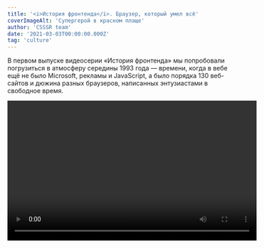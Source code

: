 ```yaml
---
title: '<i>История фронтенда</i>. Браузер, который умел всё'
coverImageAlt: 'Супергерой в красном плаще'
author: 'CSSSR team'
date: '2021-03-03T00:00:00.000Z'
tag: 'culture'
---
```


<Subtitle>В первом выпуске видеосерии «История фронтенда» мы попробовали погрузиться в атмосферу середины 1993 года — времени, когда в вебе ещё не было Microsoft, рекламы и JavaScript, а было порядка 130 веб-сайтов и дюжина разных браузеров, написанных энтузиастами в свободное время.</Subtitle>

<Video width="560" height="315">
    <iframe
        width="100%"
        height="100%"
        src="https://www.youtube.com/embed/7nrDctGYOIk"
        frameborder="0"
        allow="accelerometer clipboard-write; encrypted-media; gyroscope; picture-in-picture"
        allowfullscreen
    />
</Video>
<Caption size='l'>
    Этот пост — статья-компаньон к видеоролику об истории фронтенд-разработки. Если вы его ещё не смотрели, сделайте это <a href="https://www.youtube.com/watch?v=7nrDctGYOIk" target="_blank">сейчас</a>.
</Caption>

---

**М**ы выяснили, что некоторые из вещей, которые кажутся нам куда более поздним изобретением (например, таблицы стилей, встроенный в HTML-страницу JavaScript-код, вкладки, отображение PDF и многое другое), в начале 90-х не только обсуждались, но и были реализованы на практике. Мало того, оказалось, что рядом с корявым юным вебом процветал мир «офлайн-гипермедиа». И царил в нём HyperCard — система, где можно было создавать нечто вроде media-rich веб-сайтов, со сложнейшими встроенными скриптами и анимацией… только вот доступных лишь с местного носителя. Именно HyperCard вдохновил вундеркинда по имени Пэй-Юань Вэй создать такой же могучий гипермедиа-браузер со скриптами, только в Интернете. Но тут ошеломляющий успех браузера Mosaic похоронил всех конкурентов — и история веба пошла своим путём, снова вернувшись к подобным технологиям лишь в следующие 10 лет.

**Мы поподробнее расскажем о некоторых вопросах, затронутых в ролике, — а заодно приведём цитаты из источников и ссылки на интересные материалы.**

## Реконструкция двух первых браузеров: LMB и WWW

Внимательный зритель, возможно, обратил внимание на качественную эмуляцию в видео двух первых браузеров, разработанных в ЦЕРН — графического WorldWideWeb (позже его переименовали в Nexus, по понятным причинам) и текстового Line Mode Browser. Зачастую программы из того времени не то что сложно сэмулировать — их вообще уже не найти!

<Video width="560" height="315">
    <iframe
        width="100%"
        height="100%"
        src="https://www.youtube.com/embed/3c3Rt6QbHDw?start=5"
        frameborder="0"
        allow="accelerometer clipboard-write; encrypted-media; gyroscope; picture-in-picture"
        allowfullscreen
    />
</Video>
<Caption size='s'>
    Для сравнения — вот запись настоящего WorldWideWeb на «живом» NeXT Cube.
</Caption>

Это погружение в историю стало возможным благодаря проекту WorldWideWeb Rebuild Project, организованного в честь тридцатилетия первого браузера (а вместе с ним и Веба). В 2019 году <a href="https://worldwideweb.cern.ch/colophon/" target="_blank">десяток волонтёров-«хакеров»</a> (в классическом смысле) со всего мира съехались в Швейцарию, где за пять дней штурмовки и прототипирования воссоздали эти браузеры с помощью JavaScript и React — а вдобавок сопроводили их наглядной исторической справкой и другими плюшками (вроде <a href="https://worldwideweb.cern.ch/timeline/" target="_blank">анимированной инфографики</a>: на ней видно, как несколько технологических направлений пересеклись в 1990 году в той самой судьбоносной точке).

На сайтах двух подпроектов можно прочитать про <a href="https://worldwideweb.cern.ch/code/" target="_blank">приключения команды с исходниками</a> (спойлер: единственный сохранившийся образец не удалось скомпилировать), узнать, как они воссоздали <a href="https://worldwideweb.cern.ch/typography/" target="_blank">«пиксельную» Гельветику</a> в векторе и как реализовали <a href="https://line-mode.cern.ch/makingof/" target="_blank">посимвольный вывод</a> старого терминала (с помощью чёрного «занавеса», который приоткрывается по квадратику).

А здесь можно прочитать <a href="https://adactio.com/articles/15975" target="_blank">расшифровку доклада</a> этой рабочей группы, где они рассказывают об историческом контексте своего проекта и о трудностях, которые им пришлось преодолеть, а также осмысляют историю Веба.

## NeXT умер, но дело его живёт

Заслуживает внимания и сама машина, на которой Тиму Бернерсу-Ли удалось так быстро и сравнительно легко разработать свой браузер. Он сам это не раз отмечает — мол, именно благодаря простой и удобной экосистеме NeXTSTEP он смог быстро реализовать свою идею, не тратя драгоценное время на написание собственного интерфейса или текстового движка

<Quote
    type='black'
    author="Тим Бернерс-Ли"
    linkText="Записка о браузере WorldWideWeb"
    linkHref="https://www.w3.org/People/Berners-Lee/WorldWideWeb.html"
>
  Я написал программу на компьютере NeXT. Это дало мне преимущество в виде замечательных инструментов — классная была среда в целом. По сути, я мог за пару месяцев сделать то, что пришлось бы делать около года на других платформах, потому что на NeXT многое уже было сделано за меня. Там был конструктор приложений, где можно было делать меню быстрее, чем ты их придумываешь. Были все компоненты, чтобы сделать WYSIWYG («что вижу, то и будет», то есть прямое редактирование текста на экране, как он будет печататься или выводиться) текстовый процессор. Мне оставалось лишь добавить гипертекст (добавив подкласс объекта Text)
</Quote>

Инструменты, о которых говорит Бернерс-Ли — это NeXTSTEP, программный комплекс, поставлявшийся вместе с компьютером NeXT. В него входила не только операционная система (имевшая собственное название, Mach) и приложения вроде часов, почтового клиента и органайзера, но и полный комплекс средств разработки ПО. Задумка была в том, что владелец компьютера NeXT мог разработать на нём абсолютно любые приложения для того же NeXT (об этом прямо сказано во вступлении к <a href="http://vtda.org/docs/computing/NeXT/NeXT%200.9-1.0%20Release%20Description.pdf" target="_blank">Release Notes</a> к версии 0.9–1.0 системы).

Для этого, кроме языка Objective-C, в NeXTSTEP были встроены разнообразные «киты»: например, конструктор интерфейса и модуль текстового процессора с редактором стилей и WYSIWYG-редактированием.

<Video width="560" height="315">
    <iframe
        width="100%"
        height="100%"
        src="https://www.youtube.com/embed/J36lUowZn8A?start=36"
        frameborder="0"
        allow="accelerometer clipboard-write; encrypted-media; gyroscope; picture-in-picture"
        allowfullscreen
    />
</Video>
<Caption size='s'>
    Стив Джобс задвигает речь про всесильность своего компьютера для телезрителей (в которой мудро не упоминает ни одно из его реальных преимуществ). Фигурирует скрипач.
</Caption>

Так как идеологом всей этой системы был Стив Джобс, её наработки никуда не пропали: наоборот, её ноги до сих пор торчат из самых последних версий macOS.

Например, самый базовый класс для создания текста в macOS до сих пор <a href="https://developer.apple.com/documentation/appkit/nstext" target="_blank">называется NSText</a> (так же назывался стилевой движок, использованный Бернерсом-Ли). А входит он… правильно, в класс <a href="https://developer.apple.com/documentation/appkit/nsview" target="_blank">NSView</a>. И так далее — приставку NS довольно часто можно обнаружить в документации для разработки под Mac. И преемственность не только внешняя: так, <a href="https://developer.apple.com/library/archive/documentation/TextFonts/Conceptual/CocoaTextArchitecture/Introduction/Introduction.html" target="_blank">Cocoa text system</a>, система работы с текстом macOS, <a href="https://en.wikipedia.org/wiki/Cocoa_text_system" target="_blank">произошла</a> напрямую от NSText (посредством <a href="https://en.wikipedia.org/wiki/OpenStep" target="_blank">OpenStep</a> — официальной адаптации NeXTSTEP к другим платформам, которая в итоге сама <a href="https://en.wikipedia.org/wiki/Rhapsody_(operating_system)" target="_blank">легла в основу</a> Mac OS X).

<Video width="560" height="315">
    <iframe
        width="100%"
        height="100%"
        src="https://www.youtube.com/embed/0sOyuiPtlok"
        frameborder="0"
        allow="accelerometer clipboard-write; encrypted-media; gyroscope; picture-in-picture"
        allowfullscreen
    />
</Video>

А вот подробное видеосравнение интерфейса и возможностей NeXTSTEP с современным macOS. Тут уже лес торчащих ног застилает горизонт: от <a href="https://upload.wikimedia.org/wikipedia/en/1/1d/NeXTSTEP_desktop.png" target="_blank">стандартных менюшек и «док-панели»</a> до встроенных в систему шахмат и словаря. В современном macOS даже <a href="https://www.youtube.com/watch?t=394&v=0sOyuiPtlok&feature=youtu.be&ab_channel=ComputerClan" target="_blank">сохранилась одна gif-анимация</a> из NeXTSTEP!

**Да, а ещё на машинах NeXT разработали Doom и Quake.**

<Img
    src='/images/dont-resize/ru/frontend-history-the-browser-that-could-do-everything/obama/all.gif'
    alt='Барак Обама дропает микрофон'
    withOutProcessing
    align='left'
>

## Многообраузие–1993: почему ЦЕРН не участвовал?

Что имел в виду Кайю, когда говорил про эту эпоху «Мы хотели от браузеров большего»? Если процитировать точнее, то он <a href="https://www.youtube.com/watch?t=283&v=x2GylLq59rI&feature=youtu.be&ab_channel=ChuckSeverance" target="_blank">выразился так</a>:

<Quote
    type='black'
>
  ...Вот так же и с Mosaic. Он был довольно дрянной —  но его легче было установить. И он сразу обошёл то, что мы пытались сделать, — он просто нас на корню убил в части браузеров! Потому что мы пытались сделать более сложные вещи с браузером, чем Mosaic. Вот вам пример, что порой лучшее решение задавливают — или оно появляется гораздо позже, потому что лёгкое решение… Ну, оно как вирус, растёт быстрее всех.
</Quote>

Звучит немного непонятно: кто такие «мы» и что эти «мы» пытались сделать?

<Img imageName='photo_1' alt='Фотография Бернерса-Ли и Кайю' align='left'/>

Ведь Бернерса-Ли и Кайю нет среди создателей тогдашних популярных графических браузеров. Да, Кайю в какой-то момент написал первый простенький браузер для Macintosh (Samba), но в остальном был скорее менеджером, опытным ЦЕРНовским бюрократом, улаживающим дела; а браузер Бернерса-Ли для NeXT (Nexus) так никуда и не портировали.

То есть, если читать краткую версию истории Веба, всё выглядит так: изобретатели предложили стандарт, выложили базовый фреймворк, сделали Веб общественным достоянием (кстати, как раз в результате многомесячного бодания Кайю с юридическим отделом ЦЕРН) — а потом умыли руки и уступили сцену молодым.

На самом деле у Бернерса-Ли было крайне чёткое и масштабное видение Веба как проекта — и очень сильные мнения по поводу того, какими должны быть веб-сайты, серверы и браузеры. Он крайне хотел «рулить» развитием Веба и пытался это делать.

Но увы, размер его команды никогда не превышал 3-4 человек: сам Тим, Кайю и по одному практиканту у каждого (именно таким студентом был Жан-Франсуа Грофф, который упоминался в видео, — он написал библиотеки libwww, на которых были построены почти все ранние браузеры). У них просто не было людей, времени и денег на разработку сложных продуктов. Да, ЦЕРН обладал уникальным интернет-оборудованием (он был центром первого в Европе <a href="https://cerncourier.com/a/gigabits-the-grid-and-the-guinness-book-of-records/" target="_blank">мегабитного</a> бэкбона, первым установил мегабитную связь с США, а в 1991 году пропускал через себя <a href="https://information-technology.web.cern.ch/sites/information-technology.web.cern.ch/files/02_The%20role%20of%20CERN%20is%20the%20Internet-v6-Timing%2010-Museum.pptx" target="_blank">80% мирового интернет-трафика</a>) — но Веб оставался личным проектом Бернерса-Ли (как бы побочным продуктом его деятельности по улучшению интранета ЦЕРН и созданию удобной адресной книги для сотрудников).

<Video width="560" height="315">
    <iframe
        width="100%"
        height="100%"
        src="https://www.youtube.com/embed/sBkY5NG3tck"
        frameborder="0"
        allow="accelerometer clipboard-write; encrypted-media; gyroscope; picture-in-picture"
        allowfullscreen
    />
</Video>
<Caption size='s'>
    В этом видео Жан-Франсуа Грофф рассказывает, как встроил в рабочий церновский NeXT «хак», который открыл доступ гостевым пользователям по телнету: так они могли впервые запустить браузер и скачать свой (специалисты по безопасности пробивают лоб рукой).
</Caption>

<Video width="560" height="315">
    <iframe
        width="100%"
        height="100%"
        src="https://www.youtube.com/embed/rKaAVobE-3k?start=1562"
        frameborder="0"
        allow="accelerometer clipboard-write; encrypted-media; gyroscope; picture-in-picture"
        allowfullscreen
    />
</Video>
<Caption size='s'>
    А в этом <a href="https://www.youtube.com/watch?t=1561&v=rKaAVobE-3k&feature=youtu.be&ab_channel=ComputerHistoryMuseum" target="_blank">полуторачасовом интервью</a> Музею компьютерных технологий  Жан-Франсуа Грофф вспоминает об инструментах, которые тогда использовал, и вообще о своей жизни в ЦЕРНе. Например: «У меня тогда вся жизнь была в emacs, такой текстовый редактор, который мог всё, только разве что кофе не варил». А ещё он ночами работал, а днём катался на лыжах! Полную расшифровку видео см. <a href="https://computerhistory.org/wp-content/uploads/2016/08/CHM-Oral-History-Groff-102702210-05-01.pdf" target="_blank">здесь</a>.
</Caption>

Поэтому Бернерс-Ли тратил всё своё время и силы, пытаясь повлиять на тех, кто мог «раскрутить» Веб и стать его первыми «звёздами». —  Так, в 1992 году он выторговал у начальства командировку в США и объехал там всех людей, которые разрабатывали тогда браузеры (про его полный надежд визит к Пэй-Юань Вэю см. ниже).
Но большинство тогдашних веб-разработчиков так и остались «любителями».
Конечно, в отличие от одержимого Бернерса-Ли, им трудно было представить новый мир, где Вебом пользуется каждый, а веб-разработчики влияют на все сферы жизни. Поэтому, хотя они и работали в свободное время и не за страх, а за совесть, они не возлагали больших надежд на это хобби.

> **Бесполезный факт:** из всех ранних браузеров только один не базировался на библиотеке Гроффа libwww: это был Cello. Его автор Том Брюс написал интерпретатор и движок своего браузера с нуля. Вот тут Грофф слегка <a href="https://youtu.be/rKaAVobE-3k?t=1647" target="_blank">впечатляется</a>, узнав об этом в 2009 году.

К примеру, финские студенты, которые разработали один из первых браузеров Erwise, забросили свою программу после первой же версии и разбежались после выпуска. Другие, как Дэйв Рэггетт и Пэй-Юань Вэй, воспринимали свои браузеры прежде всего как научные инструменты для отработки новых технологий — **им не приходила в голову мысль сделать свой браузер коммерческим продуктом и прославиться**.

А тщеславному и общительному Марку Андриссену — пришла: как известно, он первым стал воспринимать свой браузер как продукт, а его разработку и поддержку — как работу. Но об этом в следующий раз — когда начнутся браузерные войны, а сам Андриссен станет одной из влиятельных сил, диктующих пути развития фронтенда.

## Неслучайная простота HTML

<Img imageName='photo_2' alt='Скриншот из редактора кода с тегами html' align='left'/>
<Caption size='s'>
    У первой версии HTML никогда не было номера; обычно её называют «0.9».
    <div>Впрочем, сразу после неё вышла версия 2.0.</div>
</Caption>

Язык разметки HTML за много лет претерпел много изменений, малых и больших. Но в нашем ролике можно увидеть, насколько радикально, даже шокирующе простым он был в самый момент своего появления.
И если вчитаться в историю работы его создателя Бернерса-Ли, можно понять, что это неслучайно. Он намеренно сделал HTML настолько простым и компактным, насколько мог, — и подчеркивал, что фокус в развитии Веба не должен идти по пути усложнения HTML, который он воспринимал лишь как связку, «клей» для других компонентов (исполняемого кода, медиаконтента и т. п.). Сам Бернерс-Ли сравнивал Веб с рыночной экономикой, а HTTP и HTML — с валютой, то есть единой конвенцией взаимодействия при бесконечном разнообразии товаров и услуг.

<Img imageName='photo_3' alt='Скриншот из редактора кода с тегами html' align='left'/>

**Мало того, простота HTML имела стратегические и дипломатические цели**. Так Бернерс-Ли надеялся снизить «боль адаптации» внутри ЦЕРНа — то есть на первом рубеже внедрения технологии. А на более широком уровне — максимально устранить «боль» от потребления веб-контента на любых комбинациях «железа», операционных систем и программ.

<Quote
    type='black'
    linkText="Weaving the Web, T. Berners-Lee, 2000, p. 41"
    linkHref="https://www.w3.org/People/Berners-Lee/Weaving/Overview.html"
>
  Так как я знал, что будет сложно убедить весь мир использовать новую информационную систему, я хотел перетянуть на свою сторону всех, кого мог.
</Quote>

Именно поэтому он сделал HTML внешне похожим на SGML (которым в виде SGML GUID пользовались в ЦЕРНе; <a href="https://www.w3.org/History/1992/nfs_dxcern_mirror/rpc/doc/User/rpcuser.sgml" target="_blank">пример</a>). Благодаря этому ЦЕРН столь безболезненно перешёл на WWW: порой уже существующие рабочие SGML-документы можно было превратить в читабельный HTML, просто <a href="https://www.w3.org/2012/08/history-of-the-web/origins.htm#c6p3" target="_blank">сменив</a> расширение файла с .sgml на .html!

Поэтому же HTML так легко прощал ошибки: в отличие от идеологии SGML, он вообще не требовал строгого оформления документа (например, тегов `<body>` и `<head>` тогда ещё просто не было); а его интерпретатор просто обрабатывал знакомые теги, игнорировал и не отображал незнакомые — а всё, что осталось, выводил текстом.

Брайан Карделл (<a href="https://dev.opera.com/authors/brian-kardell/" target="_blank">Brian Kardell</a>) в своей «Крат(ень)кой истории Вселенной Веба» <a href="https://bkardell.com/blog/Brief-ish-History-of-The-Web-Part-2.html" target="_blank">приводит</a> красноречивый пример — самый старый из сохранившихся HTML-документов от 3 декабря 1990 года (<a href="https://www.w3.org/2012/08/history-of-the-web/origins.htm#c6p3" target="_blank">ссылка</a>).

В нём нет ни `doctype`, ни `<html>`, ни `<head>`, ни `<title>`, ни `<body>`. А в конце — закрывающий тег с перепутанными буквами (`</lo>` вместо `</ol>`). И ничего: он отображался тогда, и легко отобразится на любой машине сейчас, в 2020 году! **Вот поэтому HTML и был задуман столь простым**.

## Баллада про HyperCard

<Video width="560" height="315">
    <iframe
        width="100%"
        height="100%"
        src="https://www.youtube.com/embed/v9o5Ld8hpug"
        frameborder="0"
        allow="accelerometer clipboard-write; encrypted-media; gyroscope; picture-in-picture"
        allowfullscreen
    />
</Video>

В видео не упоминается об этом прямо, но HyperCard был в США по-настоящему популярным. Сейчас читать об этом очень странно — настолько успела забыться эта система. Но она породила массу интересных и колоритных проектов, которые ощущаются как какой-то альтернативный, ретрофутуристический веб-до-веба. Перечислим некоторые из них.

### Whole Earth Catalog

Один из самых знаковых HyperCard-продуктов, идеальная встреча двух идей и концепций — это оцифрованная гипертекстовая версия <a href="https://en.wikipedia.org/wiki/Whole_Earth_Catalog" target="_blank">Whole Earth Catalog</a>. Этот справочник продвинутого искателя (хиппи, анархиста, мейкера, сторонника жизни off-the-grid — словом, человека контркультуры) сам по себе был предтечей интернета. Стив Джобс <a href="https://news.stanford.edu/news/2005/june15/jobs-061505.html" target="_blank">назвал</a> его «одной из библий моего поколения, ’Гуглом’ за 35 лет до создания ‘Гугла’».

<Img imageName='photo_4' alt='Скриншот HyperCard-продукта Whole Earth Catalog' align='left'/>

Cоздатель WEC, <a href="https://en.wikipedia.org/wiki/Stewart_Brand" target="_blank">Стюарт Бренд</a>, в конце шестидесятых задумал его как всемирную базу знаний и инструментов для продвинутых людей будущего — от полезных товаров и способов построить дом или перегнать брагу до книг по самоорганизации и финансовой независимости. Его девиз, с которого каталог начинался: «Мы стали подобны богам — стоит научиться делать это хорошо» (We are as gods and might as well get good at it).

<Img imageName='photo_5' alt='Фото диска и скриншот интерфейса Whole Earth Catalog' align='left'/>

Ну а в 1988 году WEC был в виде уже <a href="https://www.nngroup.com/articles/cdrom/" target="_blank">настоящего, всамделишного гипертекста</a>, на 9742 карточках и одном компакт-диске, всего за $150. Весило всё это 413 MB (из которых звук занимал 344 MB). Монументальная вещь.

<Img imageName='photo_6' alt='Cкриншоты интерфейса Whole Earth Catalog' align='left'/>
<Caption size='s'>
    Благодаря Internet Archive теперь его можно запустить <a href="https://blog.archive.org/2020/07/08/the-whole-earth-on-cd-rom-in-hypercard-in-your-browser/" target="_blank">прямо в браузере</a>
.
</Caption>

### Beyond Cyberpunk

Ещё одна культовая энциклопедия, на этот раз попытка собрать в одном месте всё про киберпанк, и сделать это круто — так же круто, как тогда ощущался сам этот… жанр? стиль? культура?

Пока журналы вроде Mondo 2000 <a href="https://aphelis.net/wp-content/uploads/2012/06/Mondo_2000_magazine_issue_10_1993_RU_a_Cyberpunk_p30.jpg" target="_blank">шутили про несуществующую субкультуру «киберпанков»</a> (нет, эта фотография — <a href="https://www.mondo2000.com/2017/08/30/r-u-a-cyberpunk-well-r-u-punk/" target="_blank">не всерьёз</a>), коллектив гиковской BBS (электронной доски объявлений) под названием The Well решил создать своё «гипермедиа» про любимый жанр: со списком главных и новых произведений, подборкой статей и эссе, рецензиями на книги и фильмы. И, конечно, с крутейшей анимацией, звучками, случайными глитчами и прочими эффектами киберпространства.

<Img imageName='photo_7' alt='Фото диска Beyond Cyberpunk' align='left'/>

Результат превзошёл их самые дикие мечты. Во-первых, в качестве участников и авторов текстов отметилась вся элита тусовки (включая <a href="https://ru.wikipedia.org/wiki/%D0%A1%D1%82%D0%B5%D1%80%D0%BB%D0%B8%D0%BD%D0%B3,_%D0%91%D1%80%D1%8E%D1%81" target="_blank">Брюса Стерлинга</a>, <a href="https://ru.wikipedia.org/wiki/%D0%A0%D1%8E%D0%BA%D0%B5%D1%80,_%D0%A0%D1%83%D0%B4%D0%B8" target="_blank">Руди Ракера</a> и <a href="https://ru.wikipedia.org/wiki/%D0%9B%D1%8D%D0%B9%D0%B4%D0%BB%D0%BE%D1%83,_%D0%9C%D0%B0%D1%80%D0%BA" target="_blank">Марка Лейдлоу</a>). Во-вторых, сам получившийся продукт стал невероятно вирусным: о нём рассказывали, им восхищались, его переписывали, с его персонажами носили мерч, его представляли в галереях и на страницах газет.

<Img imageName='photo_8' alt='Изображение логотипа Beyond Cyberpunk’а' align='left'/>
<Caption size='s'>
    А вот и сама стопка <a href="https://archive.org/details/BeyondCyberpunkMacintosh" target="_blank">в эмуляторе на archive.org</a>.
</Caption>

Среди знаменитых фанатов BCP были Робин Уильямс, Лили Томлин, Уильям Шетнер и Билли Айдол (его киберпанк так впечатлил, что он записал про это <a href="https://www.youtube.com/watch?v=IKFPdf8-Uew" target="_blank">целый альбом</a>, которого до сих пор стесняются все поклонники киберпанка), а также режиссёр «Военных игр» Джон Бэдхем:; его футболка с девочкой-маскотом BCP Kata Sutra так понравилась актрисе Бриджит Фонда, что та <a href="https://boingboing.net/2014/09/12/into-the-future-the-making-of.html" target="_blank">выклянчила её себе</a>.

**Сегодня в сети существует <a href="http://www.streettech.com/bcp/" target="_blank">веб-версия Beyond Cyberpunk</a>: расширенная, дополненная… но совсем не такая волшебная.**

### Myst и Cyan

Даже если бы в HyperCard, программе для создания презентаций и картотек, просто создали хоть сколько-то популярную игру — это уже было бы интересно. Но в ней создали Myst — самую успешно продаваемую в истории игру для PC (лишь через 9 лет её обошли The Sims), первый игровой killer app для CD-дисководов и одну из самых важных PC-игр в принципе.

<Img imageName='photo_9' alt='Фото содержания издания Myst' align='left'/>

Это был не первый опыт Cyan Inc. с HyperCard: до этого её основатели братья Миллер создали в программе целых три псевдоквеста. «Псевдо» они не потому, что плохие: идеей Миллеров было создавать «игры-игрушки» для детей, без концовки и условий победы. В этих играх (<a href="https://store.steampowered.com/app/63630/The_Manhole_Masterpiece_Edition/" target="_blank">The Manhole</a>, <a href="https://store.steampowered.com/app/63620/Cosmic_Osmo_and_the_Worlds_Beyond_the_Mackerel/" target="_blank">Cosmic Osmo and the Worlds Beyond the Mackerel</a> и <a href="https://store.steampowered.com/app/63640/Spelunx_and_the_Caves_of_Mr_Seudo/" target="_blank">Spelunx</a>) игрок просто путешествовал по забавным и сюрреалистичным закольцованным мирам, тыкал в предметы и персонажей и наблюдал за эффектом.

<Video width="560" height="315">
    <iframe
        width="100%"
        height="100%"
        src="https://www.youtube.com/embed/t4wqbzb1xc0"
        frameborder="0"
        allow="accelerometer clipboard-write; encrypted-media; gyroscope; picture-in-picture"
        allowfullscreen
    />
</Video>
<Caption size='s'>
    Ремастер-версия игры The Manhole — с закадровой озвучкой и цветной графикой.
</Caption>

Делая Myst, Миллеры сохранили фирменную любовь к сюру, но добавили в рецепт сложные головоломки и более взрослую эстетику (и лишь потом, со скрипом — куцый сюжет). Игра нагрузила HyperCard до предела: из программы <a href="http://myst.patchallel.com/myst_fl.html" target="_blank">вырезали</a> все лишние модули и управляли ей через XCMD-команды. Всего в игре было больше 2500 карточек, с отдельными стопками для каждой из «Эпох» (миров).

<Video width="560" height="315">
    <iframe
        width="100%"
        height="100%"
        src="https://www.youtube.com/embed/94pzx_9LkVI?start=666"
        frameborder="0"
        allow="accelerometer clipboard-write; encrypted-media; gyroscope; picture-in-picture"
        allowfullscreen
    />
</Video>
<Caption size='s'>
    Ролик о создании Myst. Можно видеть окно со скриптом на HyperTalk.
</Caption>

Создатели <a href="http://myst.patchallel.com/myst_fl.html" target="_blank">говорили</a>, что благодаря HyperCard они имели возможность быстро менять в программе что угодно до самого релиза — ведь HyperCard не компилировался, а содержимое карточек и стопок можно было в любой момент отредактировать напрямую.

<Quote
    type='black'
    author="Рэнд Миллер"
>
  Чувствую, если бы мы писали Myst на C или Pascal, мы бы до сих пор над ним сидели.
</Quote>

### Сожаления Аткинсона

В ролике упоминается, что Билл Аткинсон, создатель HyperCard, жалел о том, что не догадался сделать его сетевым. Об этом можно прочесть в <a href="https://www.wired.com/2002/08/hypercard-what-could-have-been/" target="_blank">статье</a> о нём в Wired:

<Quote
    type='black'
    author="Билл Аткинсон"
    linkText="интервью WIRED, 2002"
    linkHref="https://www.wired.com/2002/08/hypercard-what-could-have-been/"
>
  Со временем я осознал, что промахнулся с HyperCard. Я вырос в «Эпл», в «культуре коробочек». Если бы вырос бы в фирме Sun с её «культурой сетей», быть может, HyperCard стал бы первым веб-браузером. <...> Я думал, что связать всех людей по сети — это фантазёрство. Как же я ошибался.
</Quote>

Кто знает? Выйди HyperCard в интернет — может быть, Apple смог бы определить всю инфраструктуру и форматы будущего веба; а потом, используя это как рычаг, всё-таки опрокинул бы «Майкрософт»! Но вышло иначе.

<Video width="560" height="315">
    <iframe
        width="100%"
        height="100%"
        src="https://www.youtube.com/embed/ejdgTVj7ZG8?start=402"
        frameborder="0"
        allow="accelerometer clipboard-write; encrypted-media; gyroscope; picture-in-picture"
        allowfullscreen
    />
</Video>

А вот творческий вечер Аткинсона, где он сравнивает HyperCard с open source и «гитхабом до гитхаба» — потому что сами скрипты стопок были читаемыми и открытыми: ими обменивались подобно свободному ПО или панк-зинам.

>**Тёплый, ламповый апп**
>
>Сегодня создатель HyperCard Билл Аткинсон — фотограф дикой природы. Он создал <a href="https://apps.apple.com/us/app/photocard-by-bill-atkinson/id333208430" target="_blank">собственное приложение для AppStore</a>, которое позволяет создать, распечатать и послать почтовую открытку по почте прямо из iPhone или iPad: внутри можно выбрать одну из фотографий Билла или загрузить свою, украсить это дело стикерами и шаблонами (его собственного дизайна) и написать послание.
>
>Самое странное, что после этого макет отправляется на почту самому Аткинсону — тот каждый день встаёт в 5 утра, отсылает макеты в типографию, а потом рассылает конверты по почте. Он говорит, что больше всего в жизни гордится этим приложением и его возможностями. Такие дела.
>
>И сам Билл, и его жена <a href="https://www.wired.com/2002/08/hypercard-what-could-have-been/" target="_blank">до сих пор используют</a> HyperCard. Он написал себе адресную книгу и приложения для работы и обновления веб-сайта; а его жена, Сиу полностью управляет семейным бизнесом через большую стопку HyperCard собственной разработки..

### HyperCard сегодня

Множество случайно сохранившихся стопок можно найти в специальной коллекции на <a href="https://archive.org/details/hypercardstacks" target="_blank">archive.org</a>. Нет-нет и вспомнят о системе на YouTube:

<Video width="560" height="315">
    <iframe
        width="100%"
        height="100%"
        src="https://www.youtube.com/embed/_h92eJI33Gk"
        frameborder="0"
        allow="accelerometer clipboard-write; encrypted-media; gyroscope; picture-in-picture"
        allowfullscreen
    />
</Video>
<Caption size='s'>
    Усидчивый блогер обозревает различные игры под HyperCard
</Caption>

А на инди-игровой платформе Itch.io даже провели тематический игровой джем, <a href="https://itch.io/jam/merveilles-hyperjam/entries" target="_blank">Merveilles HyperJam</a>. Одной из созданных игр стал стильный «демейк» культового Silent Hill P. T.:

<Video width="560" height="315">
    <iframe
        width="100%"
        height="100%"
        src="https://www.youtube.com/embed/f2ft1uovxaQ"
        frameborder="0"
        allow="accelerometer clipboard-write; encrypted-media; gyroscope; picture-in-picture"
        allowfullscreen
    />
</Video>

## Ещё больше про Пэй-Юань Вэя и его «Виолу»!

**Казалось бы, видео и так целиком посвящено восхвалению браузера ViolaWWW — куда уж дальше? Но поверьте,: там действительно есть ещё о чём поговорить.**

<Img imageName='photo_10' alt='Фотография Пэй-Юань Вэй' align='left'/>
<Caption size='s'>
    Одна из двух фотографий Вэя,
    <div>которые получается найти в «гугле».</div>
</Caption>

Начнём с мимоходом брошенной ремарки, из которой следует, что Пэй-Юань Вэй тогда чуть было не создал собственный Веб (т. е. инфраструктуру для сетевого гипертекста). Конкретно об этом пишут Р. Кайю и Ж. Жильи в книге «Как зарождался Веб»:

<Quote
    type='black'
    linkText="How the Web Was Born, R. Cailliau & J. Gillies, 2000, p. 214"
    linkHref="https://books.google.ru/books?id=pIH-JijUNS0C&pg=PA214&redir_esc=y#v=onepage&q&f=false"
>
  Оболочка X Window была системой на базе Unix, поэтому TCP/IP в неё уже был встроен, и использовать Интернет было вполне логично. Теперь вопрос был в том, как пересылать его «Viola-страницы» через Интернет. [Вэй] был на грани того, чтобы независимо изобрести сетевой гипертекст. “И тут я читаю e-mail Тима про World Wide Web”, вспоминает он. “URL — это было очень, очень умно; это было точно то, что мне нужно”. Он послал Тиму письмо, мол, “хочу написать браузер под иксы”. “Хорошая идея”, ответил ему Тим в рассылке www-talk 9 декабря [1991 г.]. Через четыре дня Пэй Вэй объявил на www-talk о том, что создал браузер.
</Quote>

Эта догадка может показаться натянутой. Но, вчитываясь в историю Вэя и оценивая амбициозность его идей, становится даже странно — насколько резко и полностью он исчез из публичного пространства интернет-разработки.

<Img imageName='photo_11' alt='Фотография Тим Бернерс-Ли' align='left'/>

Тот же Тим Бернерс-Ли был в прямом смысле его фанатом. Он буквально осыпал Вэя похвалами при любой возможности, и постоянно напоминал о его важной роли в развитии Веба. В 1998 году, принимая почётное членство в академии ЦЕРН, Бернерс-Ли в своей речи <a href="https://bkardell.com/blog/Brief-ish-History-of-The-Web-Part-3.html" target="_blank">сказал</a>:

<Quote type='black'>
  Должен сказать, что мне даже как-то неловко получать это почётное звание, когда есть такие люди, как Пэй Вэй… [который] прочитал о World Wide Web в рассылке и сразу создал очень интересный программный продукт — интерпретируемый язык, который мог посылать код по сети и общаться с экраном (sic)… Вообще, всё то, что он делал, далеко опередило своё время
</Quote>

<Img imageName='photo_12' alt='Фото книги Weaving the Web' align='left' withBigMargin/>

Глубину пиетета можно оценить и в книге «Сплетая Паутину» (Weaving the Web), где в рассказе о своём «паломничестве» в американские центры развития Веба (см. выше) Бернерс-Ли пишет следующее:

<Quote
    type='black'
    linkText="Weaving the Web, T. Berners-Lee, 2000, p. 63"
    linkHref="https://www.w3.org/People/Berners-Lee/Weaving/Overview.html"
>
    ...Также я встретился с Пэй Вэем, он всё ещё учился в U.C. Berkeley. Хотя Viola уже привлекла к себе внимание, сложность в её установке мешала её популярности. Мы встретились в кафе близ Сан-Франциско: моей целью было убедить его сделать установку удобнее* и внедрить функцию редактирования (я всё держался за этот идеал). Но Вэя прежде всего интересовала Viola как язык программирования; Веб для него был лишь одной из сфер применения. Я пытался подбодрить его, но без нажима. В конце концов, Viola тогда невероятно активно расширяла охват Веба. Отчасти я хотел встретить его просто чтобы сказать: “Спасибо, ты молодец”.

    Меня удивило, насколько скромно он держался и без зазнайства относился к своим идеям — учитывая, насколько классный у него был продукт. Когда я поздравил его и сказал, что, если «Виолу» развивать, она станет флагманом мира браузеров, Вэй улыбнулся и возразил, что лучше оставит свою программу личным инструментом для исследований. Позже он станет членом Digital Media Group в O’Reilly & Associates… под началом Дейла Доэрти — одного из апологетов раннего веба, который тогда создавал кучу новых интернет-продуктов. Там Вэй использовал «Виолу», чтобы демонстрировать новые онлайн-продукты с использованием разных стилей
</Quote>

На первый взгляд кажется, что Бернерс-Ли ослеплён необъяснимой любовью. Но, скорее всего, он просто ясно видел, куда должны двигаться браузеры, и хотел, чтобы их развивал именно визионер Вэй, а не прагматичный Марк Андриссен с его Mosaic (с ним Бернерс-Ли в эту поездку тоже встречался).

<Img imageName='photo_13' alt='Фото книг O’Reilly & Associates' align='left' />
<Caption size='s'>
    Кстати: O’Reilly & Associates, куда захантили Вэя, — это то самое легендарное издательство книг по программированию со <a href="https://www.oreilly.com/animals.csp" target="_blank">зверюшками</a>! (ну или <a href="https://www.reddit.com/r/shittyprogramming/comments/a6w124/rare_oreilly_books/" target="_blank">так</a>) Их начальник Дейл Доэрти прославился своим чутьём: он помогал популяризовать Unix, стоял у истоков консорциума W3C и придумал термин «Веб 2.0». Именно издательство O’Reilly создало первый в мире коммерческий веб-портал Global Network Navigator (он же первый сайт с платной рекламой) — в том же 1993 году.
</Caption>

Трагичность ситуации заключалась в том, что Вэй полностью отдавал себе отчёт в своих инновациях: он прямо говорил, что в будущем можно будет встроить функционал любых программ в браузер (как мы и делаем сегодня), полностью забыть о вопросе несовместимости форматов и об установке программ. Он также очень упорно шёл к реализации своих идей: после диплома устроился в вычислительный центр, чтобы продолжить работу над Viola, а позже развивал этот комплекс в компании O'Reilly.

<Img imageName='photo_14' alt='Фото книг O’Reilly & Associates' align='left' />

Но он не внял мольбам Бернерса-Ли, который уже тогда понимал: лишь масштабный народный успех ViolaWWW мог бы запустить Вэя на вершину, с которой он смог бы диктовать Вебу свои идеи. И всё, что для этого было нужно — сосредоточиться на самом браузере: облегчить установку* и портировать на другие платформы. А Вэй «улыбнулся и возразил».

>\* ViolaWWW действительно был крайне неудобен для новых пользователей: нужно было скачать runtime языка Viola, установить (при этом возникало немало багов и проблем), а уже в нём запускать сам браузер. И это не говоря об отсутствии портов на любые системы, кроме X Window.

**Вместо Viola «взлетел» Mosaic Марка Андриссена, чьи представления о развитии Веба резко расходились с идеями Бернерса-Ли. О его презрении к самой идее веб-стилей и «борьбе со стандартами» мы расскажем в следующих выпусках сериала, посвящённых CSS и последствиям «войны браузеров» для фронтенд-разработки.**

На этом всё. До следующей серии.

### P. S.: дополнительные источники и материалы по ViolaWWW

Вот <a href="https://web.archive.org/web/20060820145711/http://www.xcf.berkeley.edu/~wei/viola/violaHome.html" target="_blank">здесь</a> (через архив зеркала архива!) можно увидеть старый сайт ViolaWWW, где автор демонстрирует его различные уникальные особенности — включая скриншоты работающих приложений-в-странице и других важных фич. Для особенно любопытных — <a href="https://web.archive.org/web/19990127141653/http://www-pcd.stanford.edu/workshop/slides/wei/talk.html" target="_blank">конспект доклада Вэя о расширяемости браузеров</a>, который он зачитал в Стэнфорде в 1994 году. Также <a href="https://en.wikipedia.org/wiki/ViolaWWW#Firsts" target="_blank">на странице браузера в «Википедии»</a> есть несколько примеров кода на Viola для самых инновационных функций ViolaWWW.

<Video width="560" height="315">
    <iframe
        width="100%"
        height="100%"
        src="https://www.youtube.com/embed/sbK8PNhDRVM?start=516"
        frameborder="0"
        allow="accelerometer clipboard-write; encrypted-media; gyroscope; picture-in-picture"
        allowfullscreen
    />
</Video>
<Caption size='s'>
    А вот смелый товарищ запускает раннюю версию ViolaWWW на виртуальной машине; в том числе можно увидеть демо-апплеты на сайте браузера.
</Caption>

>Напоследок проясним вопрос с хронологией: почему именно 1993 год? Внимательный зритель может отметить, что Пэй-Юань Вэй <a href="https://lists.w3.org/Archives/Public/www-talk/1991NovDec/0023.html" target="_blank">написал</a> в www-talk о том, что собрал демо браузера, в декабре 1991 года; а версия 1.0 ViolaWWW вышла весной 1992 г. Уже в январе 1992 Бернерс-Ли вслух <a href="https://lists.w3.org/Archives/Public/www-talk/1992JanFeb/0002.html" target="_blank">поражается</a>, насколько браузер быстрый. А в первой релизной версии уже было большинство удачных UI-решений.
>
>Но настоящей зрелости (включая полную поддержку встроенных скриптов) ViolaWWW достиг именно весной 1993 года. Это своего рода ключевой момент: только что вышла самая первая версия Mosaic, но пока ещё активно развиваются все упомянутые браузеры. Этот переломный момент мы и выбрали.
>
>И последняя нестыковка: официальная дата публикации библиотеки libwww — ноябрь 1992 г. Как же Вэй мог на неё опираться в конце 1991? Ответ простой: в интервью Музею компьютерных технологий Жан-Франсуа Грофф <a href="https://computerhistory.org/wp-content/uploads/2016/08/CHM-Oral-History-Groff-102702210-05-01.pdf" target="_blank">уточняет</a>, что ранние версии библиотек были доступны ещё с весны 1991, просто у них не было названия. Ими и воспользовался Вэй.
